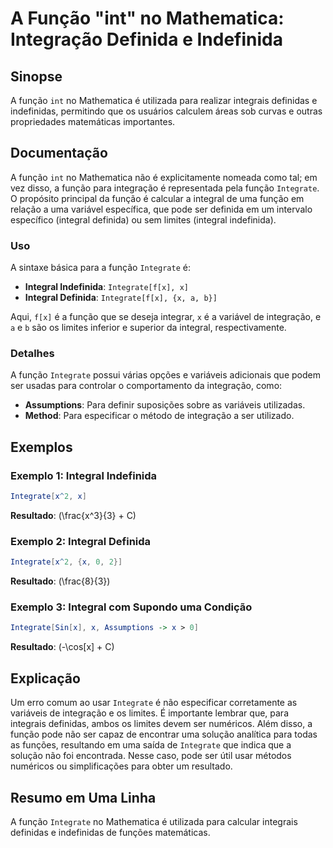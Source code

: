 <!--
Meta Description: # A Função "int" no Mathematica: Integração Definida e Indefinida ## Sinopse A função `int` no Mathematica é utilizada para realizar integrais definid...
Meta Keywords: função, integrate, para, integral, mathematica
-->

# A Função "int" no Mathematica: Integração Definida e Indefinida

## Sinopse
A função `int` no Mathematica é utilizada para realizar integrais definidas e indefinidas, permitindo que os usuários calculem áreas sob curvas e outras propriedades matemáticas importantes.

## Documentação
A função `int` no Mathematica não é explicitamente nomeada como tal; em vez disso, a função para integração é representada pela função `Integrate`. O propósito principal da função é calcular a integral de uma função em relação a uma variável específica, que pode ser definida em um intervalo específico (integral definida) ou sem limites (integral indefinida).

### Uso
A sintaxe básica para a função `Integrate` é:
- **Integral Indefinida**: `Integrate[f[x], x]`
- **Integral Definida**: `Integrate[f[x], {x, a, b}]`

Aqui, `f[x]` é a função que se deseja integrar, `x` é a variável de integração, e `a` e `b` são os limites inferior e superior da integral, respectivamente.

### Detalhes
A função `Integrate` possui várias opções e variáveis adicionais que podem ser usadas para controlar o comportamento da integração, como:
- **Assumptions**: Para definir suposições sobre as variáveis utilizadas.
- **Method**: Para especificar o método de integração a ser utilizado.

## Exemplos
### Exemplo 1: Integral Indefinida
```mathematica
Integrate[x^2, x]
```
**Resultado**: \(\frac{x^3}{3} + C\)

### Exemplo 2: Integral Definida
```mathematica
Integrate[x^2, {x, 0, 2}]
```
**Resultado**: \(\frac{8}{3}\)

### Exemplo 3: Integral com Supondo uma Condição
```mathematica
Integrate[Sin[x], x, Assumptions -> x > 0]
```
**Resultado**: \(-\cos[x] + C\)

## Explicação
Um erro comum ao usar `Integrate` é não especificar corretamente as variáveis de integração e os limites. É importante lembrar que, para integrais definidas, ambos os limites devem ser numéricos. Além disso, a função pode não ser capaz de encontrar uma solução analítica para todas as funções, resultando em uma saída de `Integrate` que indica que a solução não foi encontrada. Nesse caso, pode ser útil usar métodos numéricos ou simplificações para obter um resultado.

## Resumo em Uma Linha
A função `Integrate` no Mathematica é utilizada para calcular integrais definidas e indefinidas de funções matemáticas.